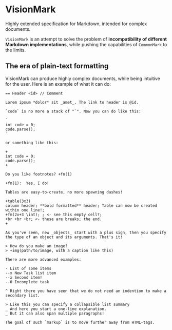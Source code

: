 # VisionMark

Highly extended specification for Markdown, intended for complex documents.

`VisionMark` is an attempt to solve the problem of **incompatibility of different Markdown implementations**, while pushing the capabilities of `CommonMark` to the limits.

## The era of plain-text formatting

VisionMark can produce highly complex documents, while being intuitive for the user. Here is an example of what it can do:

```
== Header <id> // Comment

Lorem ipsum *dolor* sit _amet_. The link to header is @id.

`code` is no more a stack of "`". Now you can do like this:

`
int code = 0;
code.parse();
`

or something like this:

+
int code = 0;
code.parse();
+

Do you like footnotes? +fn(1)

+fn(1):  Yes, I do!

Tables are easy-to-create, no more spawning dashes!

+table(3x3)
column header; **bold formatted** header; Table can now be created within one line!;
+fm(2x+3 \int); ; <- see this empty cell?;
+br +br +br; <- these are breaks; the end.
+

As you've seen, new _objects_ start with a plus sign, then you specify the type of an object and its arguments. That's it!

> How do you make an image?
> +img(path/to/image, with a caption like this)

There are more advanced examples:

- List of some items
--x New Task list item
--x Second item!
--0 Incomplete task

^ Right there you have seen that we do not need an indention to make a secondary list.

> Like this you can specify a collapsible list summary
_ And here you start a one-line explanation.
_ But it can also span multiple paragraphs!

The goal of such `markup` is to move further away from HTML-tags.
```
